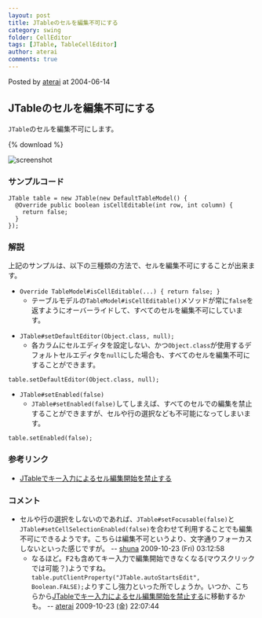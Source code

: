 ```yaml
---
layout: post
title: JTableのセルを編集不可にする
category: swing
folder: CellEditor
tags: [JTable, TableCellEditor]
author: aterai
comments: true
---
```


Posted by [aterai](http://terai.xrea.jp/aterai.html) at 2004-06-14

## JTableのセルを編集不可にする
`JTable`のセルを編集不可にします。

{% download %}

![screenshot](https://lh6.googleusercontent.com/_9Z4BYR88imo/TQTIgUbMHLI/AAAAAAAAAS4/v0jIwB26ie4/s800/CellEditor.png)

### サンプルコード
<pre class="prettyprint"><code>JTable table = new JTable(new DefaultTableModel() {
  @Override public boolean isCellEditable(int row, int column) {
    return false;
  }
});
</code></pre>

### 解説
上記のサンプルは、以下の三種類の方法で、セルを編集不可にすることが出来ます。

- `Override TableModel#isCellEditable(...) { return false; }`
    - テーブルモデルの`TableModel#isCellEditable()`メソッドが常に`false`を返すようにオーバーライドして、すべてのセルを編集不可にしています。

<!-- dummy comment line for breaking list -->

- `JTable#setDefaultEditor(Object.class, null);`
    - 各カラムにセルエディタを設定しない、かつ`Object.class`が使用するデフォルトセルエディタを`null`にした場合も、すべてのセルを編集不可にすることができます。

<!-- dummy comment line for breaking list -->

<pre class="prettyprint"><code>table.setDefaultEditor(Object.class, null);
</code></pre>

- `JTable#setEnabled(false)`
    - `JTable#setEnabled(false)`してしまえば、すべてのセルでの編集を禁止することができますが、セルや行の選択なども不可能になってしまいます。

<!-- dummy comment line for breaking list -->

<pre class="prettyprint"><code>table.setEnabled(false);
</code></pre>

### 参考リンク
- [JTableでキー入力によるセル編集開始を禁止する](http://terai.xrea.jp/Swing/PreventStartCellEditing.html)

<!-- dummy comment line for breaking list -->

### コメント
- セルや行の選択をしないのであれば、`JTable#setFocusable(false)`と`JTable#setCellSelectionEnabled(false)`を合わせて利用することでも編集不可にできるようです。こちらは編集不可というより、文字通りフォーカスしないといった感じですが。 -- [shuna](http://terai.xrea.jp/shuna.html) 2009-10-23 (Fri) 03:12:58
    - なるほど。<kbd>F2</kbd>も含めてキー入力で編集開始できなくなる(マウスクリックでは可能？)ようですね。`table.putClientProperty("JTable.autoStartsEdit", Boolean.FALSE);`よりすこし強力といった所でしょうか。いつか、こちらから[JTableでキー入力によるセル編集開始を禁止する](http://terai.xrea.jp/Swing/PreventStartCellEditing.html)に移動するかも。 -- [aterai](http://terai.xrea.jp/aterai.html) 2009-10-23 (金) 22:07:44

<!-- dummy comment line for breaking list -->

